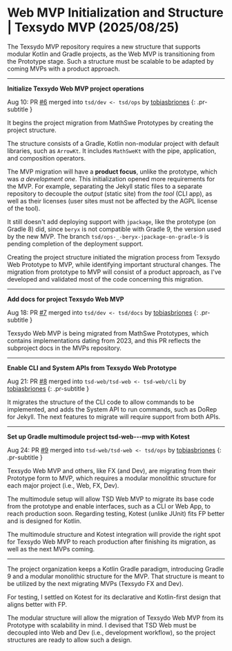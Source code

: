 <!-- Copyright (c) 2025 Tobias Briones. All rights reserved. -->
<!-- SPDX-License-Identifier: CC-BY-4.0 -->
<!-- This file is part of https://github.com/tobiasbriones/blog -->

# Web MVP Initialization and Structure | Texsydo MVP (2025/08/25)

The Texsydo MVP repository requires a new structure that supports modular Kotlin
and Gradle projects, as the Web MVP is transitioning from the Prototype stage.
Such a structure must be scalable to be adapted by coming MVPs with a product
approach.

---

**Initialize Texsydo Web MVP project operations**

Aug 10: PR [#6](https://github.com/texsydo/texsydo---mvp/pull/6) merged into
`tsd/dev <- tsd/ops` by [tobiasbriones](https://github.com/tobiasbriones)
{: .pr-subtitle }

It begins the project migration from MathSwe Prototypes by creating the project
structure.

The structure consists of a Gradle, Kotlin non-modular project with default
libraries, such as `ArrowKt`. It includes `MathSweKt` with the pipe,
application, and composition operators.

The MVP migration will have a **product focus**, unlike the prototype, which was
*a development one*. This initialization opened more requirements for the MVP.
For example, separating the Jekyll static files to a separate repository to
decouple the *output* (static site) from *the tool* (CLI app), as well as their
licenses (user sites must not be affected by the AGPL license of the tool).

It still doesn't add deploying support with `jpackage`, like the prototype (on
Gradle 8) did, since `beryx` is not compatible with Gradle 9, the version used
by the new MVP. The branch `tsd/ops-_-beryx-jpackage-on-gradle-9` is pending
completion of the deployment support.

Creating the project structure initiated the migration process from Texsydo Web
Prototype to MVP, while identifying important structural changes. The migration
from prototype to MVP will consist of a product approach, as I've developed and
validated most of the code concerning this migration.

---

**Add docs for project Texsydo Web MVP**

Aug 18: PR [#7](https://github.com/texsydo/texsydo---mvp/pull/7) merged into
`tsd/dev <- tsd/docs` by [tobiasbriones](https://github.com/tobiasbriones)
{: .pr-subtitle }

Texsydo Web MVP is being migrated from MathSwe Prototypes, which contains
implementations dating from 2023, and this PR reflects the subproject docs in
the MVPs repository.

---

**Enable CLI and System APIs from Texsydo Web Prototype**

Aug 21: PR [#8](https://github.com/texsydo/texsydo---mvp/pull/8) merged into
`tsd-web/tsd-web <- tsd-web/cli`
by [tobiasbriones](https://github.com/tobiasbriones)
{: .pr-subtitle }

It migrates the structure of the CLI code to allow commands to be implemented,
and adds the System API to run commands, such as DoRep for Jekyll. The next
features to migrate will require support from both APIs.

---

**Set up Gradle multimodule project tsd-web---mvp with Kotest**

Aug 24: PR [#9](https://github.com/texsydo/texsydo---mvp/pull/9) merged into
`tsd-web/tsd-web <- tsd/ops`
by [tobiasbriones](https://github.com/tobiasbriones)
{: .pr-subtitle }

Texsydo Web MVP and others, like FX (and Dev), are migrating from their
Prototype form to MVP, which requires a modular monolithic structure for each
major project (i.e., Web, FX, Dev).

The multimodule setup will allow TSD Web MVP to migrate its base code from the
prototype and enable interfaces, such as a CLI or Web App, to reach production
soon. Regarding testing, Kotest (unlike JUnit) fits FP better and is designed
for Kotlin.

The multimodule structure and Kotest integration will provide the right spot for
Texsydo Web MVP to reach production after finishing its migration, as well as
the next MVPs coming.

---

The project organization keeps a Kotlin Gradle paradigm, introducing Gradle 9
and a modular monolithic structure for the MVP. That structure is meant to be
utilized by the next migrating MVPs (Texsydo FX and Dev).

For testing, I settled on Kotest for its declarative and Kotlin-first design
that aligns better with FP.

The modular structure will allow the migration of Texsydo Web MVP from its
Prototype with scalability in mind. I devised that TSD Web must be decoupled
into Web and Dev (i.e., development workflow), so the project structures are
ready to allow such a design.
